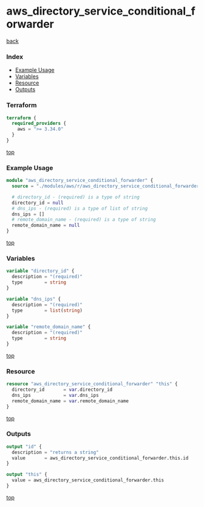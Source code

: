 # aws_directory_service_conditional_forwarder

[back](../aws.md)

### Index

- [Example Usage](#example-usage)
- [Variables](#variables)
- [Resource](#resource)
- [Outputs](#outputs)

### Terraform

```terraform
terraform {
  required_providers {
    aws = ">= 3.34.0"
  }
}
```

[top](#index)

### Example Usage

```terraform
module "aws_directory_service_conditional_forwarder" {
  source = "./modules/aws/r/aws_directory_service_conditional_forwarder"

  # directory_id - (required) is a type of string
  directory_id = null
  # dns_ips - (required) is a type of list of string
  dns_ips = []
  # remote_domain_name - (required) is a type of string
  remote_domain_name = null
}
```

[top](#index)

### Variables

```terraform
variable "directory_id" {
  description = "(required)"
  type        = string
}

variable "dns_ips" {
  description = "(required)"
  type        = list(string)
}

variable "remote_domain_name" {
  description = "(required)"
  type        = string
}
```

[top](#index)

### Resource

```terraform
resource "aws_directory_service_conditional_forwarder" "this" {
  directory_id       = var.directory_id
  dns_ips            = var.dns_ips
  remote_domain_name = var.remote_domain_name
}
```

[top](#index)

### Outputs

```terraform
output "id" {
  description = "returns a string"
  value       = aws_directory_service_conditional_forwarder.this.id
}

output "this" {
  value = aws_directory_service_conditional_forwarder.this
}
```

[top](#index)
